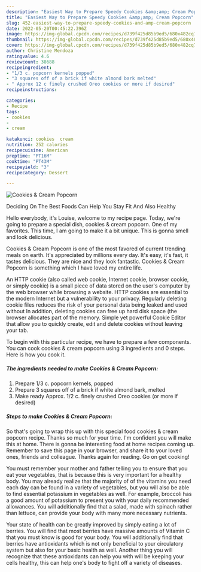 ```yaml
---
description: "Easiest Way to Prepare Speedy Cookies &amp;amp; Cream Popcorn"
title: "Easiest Way to Prepare Speedy Cookies &amp;amp; Cream Popcorn"
slug: 452-easiest-way-to-prepare-speedy-cookies-and-amp-cream-popcorn
date: 2022-05-20T00:45:22.396Z
image: https://img-global.cpcdn.com/recipes/d739f425d85b9ed5/680x482cq70/cookies-cream-popcorn-recipe-main-photo.jpg
thumbnail: https://img-global.cpcdn.com/recipes/d739f425d85b9ed5/680x482cq70/cookies-cream-popcorn-recipe-main-photo.jpg
cover: https://img-global.cpcdn.com/recipes/d739f425d85b9ed5/680x482cq70/cookies-cream-popcorn-recipe-main-photo.jpg
author: Christine Mendoza
ratingvalue: 4.6
reviewcount: 38688
recipeingredient:
- "1/3 c. popcorn kernels popped"
- "3 squares off of a brick if white almond bark melted"
- " Approx 12 c finely crushed Oreo cookies or more if desired"
recipeinstructions:

categories:
- Recipe
tags:
- cookies
- 
- cream

katakunci: cookies  cream 
nutrition: 252 calories
recipecuisine: American
preptime: "PT16M"
cooktime: "PT43M"
recipeyield: "3"
recipecategory: Dessert

---
```



![Cookies &amp; Cream Popcorn](https://img-global.cpcdn.com/recipes/d739f425d85b9ed5/680x482cq70/cookies-cream-popcorn-recipe-main-photo.jpg)

Deciding On The Best Foods Can Help You Stay Fit And Also Healthy

Hello everybody, it's Louise, welcome to my recipe page. Today, we're going to prepare a special dish, cookies &amp; cream popcorn. One of my favorites. This time, I am going to make it a bit unique. This is gonna smell and look delicious.

Cookies &amp; Cream Popcorn is one of the most favored of current trending meals on earth. It's appreciated by millions every day. It's easy, it's fast, it tastes delicious. They are nice and they look fantastic. Cookies &amp; Cream Popcorn is something which I have loved my entire life.

An HTTP cookie (also called web cookie, Internet cookie, browser cookie, or simply cookie) is a small piece of data stored on the user&#39;s computer by the web browser while browsing a website. HTTP cookies are essential to the modern Internet but a vulnerability to your privacy. Regularly deleting cookie files reduces the risk of your personal data being leaked and used without In addition, deleting cookies can free up hard disk space (the browser allocates part of the memory. Simple yet powerful Cookie Editor that allow you to quickly create, edit and delete cookies without leaving your tab.


To begin with this particular recipe, we have to prepare a few components. You can cook cookies &amp; cream popcorn using 3 ingredients and 0 steps. Here is how you cook it.

<!--inarticleads1-->

##### The ingredients needed to make Cookies &amp; Cream Popcorn:

1. Prepare 1/3 c. popcorn kernels, popped
1. Prepare 3 squares off of a brick if white almond bark, melted
1. Make ready  Approx. 1/2 c. finely crushed Oreo cookies (or more if desired)




<!--inarticleads2-->

##### Steps to make Cookies &amp; Cream Popcorn:





So that's going to wrap this up with this special food cookies &amp; cream popcorn recipe. Thanks so much for your time. I'm confident you will make this at home. There is gonna be interesting food at home recipes coming up. Remember to save this page in your browser, and share it to your loved ones, friends and colleague. Thanks again for reading. Go on get cooking!

You must remember your mother and father telling you to ensure that you eat your vegetables, that is because this is very important for a healthy body. You may already realize that the majority of of the vitamins you need each day can be found in a variety of vegetables, but you will also be able to find essential potassium in vegetables as well. For example, broccoli has a good amount of potassium to present you with your daily recommended allowances. You will additionally find that a salad, made with spinach rather than lettuce, can provide your body with many more necessary nutrients.

Your state of health can be greatly improved by simply eating a lot of berries. You will find that most berries have massive amounts of Vitamin C that you must know is good for your body. You will additionally find that berries have antioxidants which is not only beneficial to your circulatory system but also for your basic health as well. Another thing you will recognize that these antioxidants can help you with will be keeping your cells healthy, this can help one's body to fight off a variety of diseases.
